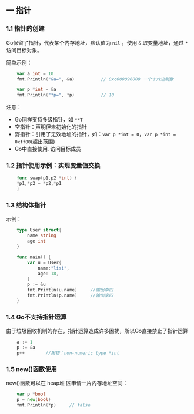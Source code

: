 ## 一 指针

### 1.1 指针的创建

Go保留了指针，代表某个内存地址，默认值为 `nil` ，使用 `&` 取变量地址，通过 `*` 访问目标对象。  

简单示例：
```go
	var a int = 10
	fmt.Println("&a=", &a)			// 0xc000096008 一个十六进制数

	var p *int = &a
	fmt.Println("*p=", *p)			// 10
```

注意：
- Go同样支持多级指针，如 `**T`
- 空指针：声明但未初始化的指针  
- 野指针：引用了无效地址的指针，如：`var p *int = 0`，`var p *int = 0xff00`(超出范围)
- Go中直接使用` . `访问目标成员

### 1.2 指针使用示例：实现变量值交换
```go
	func swap(p1,p2 *int) {
	*p1,*p2 = *p2,*p1
	}
```

### 1.3 结构体指针  

示例：
```go
	type User struct{
		name string
		age int
	}

	func main() {
		var u = User{
			name:"lisi",
			age: 18,
		}
		p := &u
		fmt.Println(u.name)		//输出李四
		fmt.Println(p.name)		//输出李四
	}
```

### 1.4 Go不支持指针运算  

由于垃圾回收机制的存在，指针运算造成许多困扰，所以Go直接禁止了指针运算
```go
	a := 1
	p := &a
	p++        //报错：non-numeric type *int
```

### 1.5 new()函数使用

new()函数可以在 heap堆 区申请一片内存地址空间：
```go
	var p *bool
	p = new(bool)
	fmt.Println(*p)		// false
```